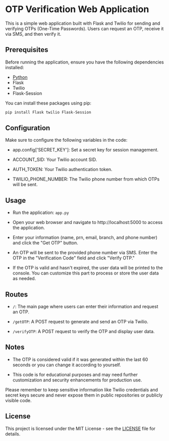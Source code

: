 # OTP Verification Web Application

This is a simple web application built with Flask and Twilio for sending and verifying OTPs (One-Time Passwords). Users can request an OTP, receive it via SMS, and then verify it.

## Prerequisites

Before running the application, ensure you have the following dependencies installed:

- [Python](https://www.python.org/downloads/)
- Flask
- Twilio
- Flask-Session

You can install these packages using pip:

```bash
pip install Flask twilio Flask-Session
```

## Configuration

Make sure to configure the following variables in the code:

- app.config['SECRET_KEY']: Set a secret key for session management.
  
- ACCOUNT_SID: Your Twilio account SID.
  
- AUTH_TOKEN: Your Twilio authentication token.
  
- TWILIO_PHONE_NUMBER: The Twilio phone number from which OTPs will be sent.

## Usage

- Run the application: `app.py`

- Open your web browser and navigate to http://localhost:5000 to access the application.

- Enter your information (name, prn, email, branch, and phone number) and click the "Get OTP" button.

- An OTP will be sent to the provided phone number via SMS. Enter the OTP in the "Verification Code" field and click "Verify OTP."

- If the OTP is valid and hasn't expired, the user data will be printed to the console. You can customize this part to process or store the user data as needed.

## Routes

- `/`: The main page where users can enter their information and request an OTP.

- `/getOTP`: A POST request to generate and send an OTP via Twilio.

- `/verifyOTP`: A POST request to verify the OTP and display user data.

## Notes

- The OTP is considered valid if it was generated within the last 60 seconds or you can change it according to yourself.

- This code is for educational purposes and may need further customization and security enhancements for production use.




Please remember to keep sensitive information like Twilio credentials and secret keys secure and never expose them in public repositories or publicly visible code.


## License

This project is licensed under the MIT License - see the [LICENSE](LICENSE) file for details.

  



